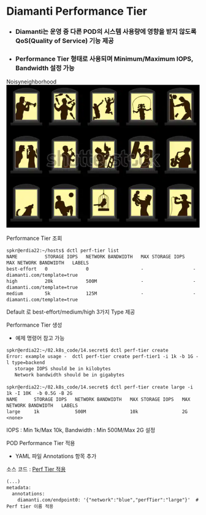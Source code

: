 # Diamanti Performance Tier
- ### Diamanti는 운영 중 다른 POD의 시스템 사용량에 영향을 받지 않도록 QoS(Quality of Service) 기능 제공
- ### Performance Tier 형태로 사용되며 Minimum/Maximum IOPS, Bandwidth 설정 가능 

Noisyneighborhood 
![Noisy Neighborhood](./200617NoisyNeighborhood.png)

Performance Tier 조회
```
spkr@erdia22:~/hosts$ dctl perf-tier list
NAME          STORAGE IOPS   NETWORK BANDWIDTH   MAX STORAGE IOPS   MAX NETWORK BANDWIDTH   LABELS
best-effort   0              0                   -                  -                       diamanti.com/template=true
high          20k            500M                -                  -                       diamanti.com/template=true
medium        5k             125M                -                  -                       diamanti.com/template=true
```
Default 로 best-effort/medium/high 3가지 Type 제공 

Performance Tier 생성
- 예제 명령어 참고 가능

```
spkr@erdia22:~/02.k8s_code/14.secret$ dctl perf-tier create
Error: example usage -  dctl perf-tier create perf-tier1 -i 1k -b 1G -l type=backend
   storage IOPS should be in kilobytes
   Network bandwidth should be in gigabytes

spkr@erdia22:~/02.k8s_code/14.secret$ dctl perf-tier create large -i 1k -I 10K  -b 0.5G -B 2G
NAME      STORAGE IOPS   NETWORK BANDWIDTH   MAX STORAGE IOPS   MAX NETWORK BANDWIDTH   LABELS
large     1k             500M                10k                2G                      <none>
```
IOPS : Min 1k/Max 10k, Bandwidth : Min 500M/Max 2G 설정 

POD Performance Tier 적용
- YAML 파일 Annotations 항목 추가 

소스 코드 : [Perf Tier 적용](./perftier-pod.yml)

```
(...)
metadata:
  annotations:
    diamanti.com/endpoint0: '{"network":"blue","perfTier":"large"}'  # Perf tier 이름 적용
```

